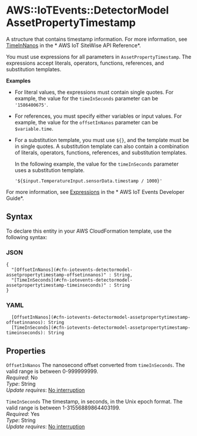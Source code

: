# AWS::IoTEvents::DetectorModel AssetPropertyTimestamp<a name="aws-properties-iotevents-detectormodel-assetpropertytimestamp"></a>

A structure that contains timestamp information\. For more information, see [TimeInNanos](https://docs.aws.amazon.com/iot-sitewise/latest/APIReference/API_TimeInNanos.html) in the * AWS IoT SiteWise API Reference*\.

You must use expressions for all parameters in `AssetPropertyTimestamp`\. The expressions accept literals, operators, functions, references, and substitution templates\.

**Examples**
+ For literal values, the expressions must contain single quotes\. For example, the value for the `timeInSeconds` parameter can be `'1586400675'`\.
+ For references, you must specify either variables or input values\. For example, the value for the `offsetInNanos` parameter can be `$variable.time`\.
+ For a substitution template, you must use `${}`, and the template must be in single quotes\. A substitution template can also contain a combination of literals, operators, functions, references, and substitution templates\.

  In the following example, the value for the `timeInSeconds` parameter uses a substitution template\.

   `'${$input.TemperatureInput.sensorData.timestamp / 1000}'` 

For more information, see [Expressions](https://docs.aws.amazon.com/iotevents/latest/developerguide/iotevents-expressions.html) in the * AWS IoT Events Developer Guide*\.

## Syntax<a name="aws-properties-iotevents-detectormodel-assetpropertytimestamp-syntax"></a>

To declare this entity in your AWS CloudFormation template, use the following syntax:

### JSON<a name="aws-properties-iotevents-detectormodel-assetpropertytimestamp-syntax.json"></a>

```
{
  "[OffsetInNanos](#cfn-iotevents-detectormodel-assetpropertytimestamp-offsetinnanos)" : String,
  "[TimeInSeconds](#cfn-iotevents-detectormodel-assetpropertytimestamp-timeinseconds)" : String
}
```

### YAML<a name="aws-properties-iotevents-detectormodel-assetpropertytimestamp-syntax.yaml"></a>

```
  [OffsetInNanos](#cfn-iotevents-detectormodel-assetpropertytimestamp-offsetinnanos): String
  [TimeInSeconds](#cfn-iotevents-detectormodel-assetpropertytimestamp-timeinseconds): String
```

## Properties<a name="aws-properties-iotevents-detectormodel-assetpropertytimestamp-properties"></a>

`OffsetInNanos`  <a name="cfn-iotevents-detectormodel-assetpropertytimestamp-offsetinnanos"></a>
The nanosecond offset converted from `timeInSeconds`\. The valid range is between 0\-999999999\.  
*Required*: No  
*Type*: String  
*Update requires*: [No interruption](https://docs.aws.amazon.com/AWSCloudFormation/latest/UserGuide/using-cfn-updating-stacks-update-behaviors.html#update-no-interrupt)

`TimeInSeconds`  <a name="cfn-iotevents-detectormodel-assetpropertytimestamp-timeinseconds"></a>
The timestamp, in seconds, in the Unix epoch format\. The valid range is between 1\-31556889864403199\.  
*Required*: Yes  
*Type*: String  
*Update requires*: [No interruption](https://docs.aws.amazon.com/AWSCloudFormation/latest/UserGuide/using-cfn-updating-stacks-update-behaviors.html#update-no-interrupt)